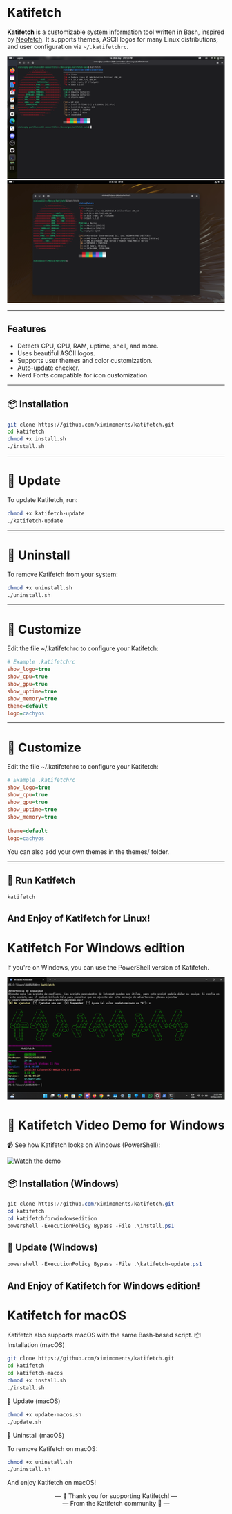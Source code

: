 
# Katifetch

**Katifetch** is a customizable system information tool written in Bash, inspired by [Neofetch](https://github.com/dylanaraps/neofetch). It supports themes, ASCII logos for many Linux distributions, and user configuration via `~/.katifetchrc`.

![Screenshot](https://raw.githubusercontent.com/ximimoments/katifetch/main/screenshots/katifetch.png)  
![Screenshot](https://raw.githubusercontent.com/ximimoments/katifetch/main/screenshots/katifetchv2.png)

---

## Features

- Detects CPU, GPU, RAM, uptime, shell, and more.
- Uses beautiful ASCII logos.
- Supports user themes and color customization.
- Auto-update checker.
- Nerd Fonts compatible for icon customization.

---

## 📦 Installation

```bash
git clone https://github.com/ximimoments/katifetch.git
cd katifetch
chmod +x install.sh
./install.sh
```
---

# 🔄 Update

To update Katifetch, run:
```bash
chmod +x katifetch-update
./katifetch-update
```
---

# 🧼 Uninstall

To remove Katifetch from your system:

```bash
chmod +x uninstall.sh
./uninstall.sh
```
---

# 🎨 Customize

Edit the file ~/.katifetchrc to configure your Katifetch:
```ini
# Example .katifetchrc  
show_logo=true  
show_cpu=true  
show_gpu=true  
show_uptime=true  
show_memory=true  
theme=default  
logo=cachyos  
```
---

# 🎨 Customize

Edit the file ~/.katifetchrc to configure your Katifetch:

```ini
# Example .katifetchrc
show_logo=true
show_cpu=true
show_gpu=true
show_uptime=true
show_memory=true

theme=default
logo=cachyos
```
You can also add your own themes in the themes/ folder.

---

## 🚀 Run Katifetch
```bash
katifetch
```
## And Enjoy of Katifetch for Linux!

#

# Katifetch For Windows edition

If you're on Windows, you can use the PowerShell version of Katifetch.

![Screenshot](https://raw.githubusercontent.com/ximimoments/katifetch/main/screenshots/katifetchforwindowsedition.png)

# 🎥 Katifetch Video Demo for Windows

📹 See how Katifetch looks on Windows (PowerShell):

[![Watch the demo](https://img.youtube.com/vi/Y01yuxDgzY4/0.jpg)](https://www.youtube.com/watch?v=Y01yuxDgzY4)

## 📦 Installation (Windows)

```powershell
git clone https://github.com/ximimoments/katifetch.git
cd katifetch
cd katifetchforwindowsedition
powershell -ExecutionPolicy Bypass -File .\install.ps1
```

## 🔄 Update (Windows)

```powershell
powershell -ExecutionPolicy Bypass -File .\katifetch-update.ps1
```
## And Enjoy of Katifetch for Windows edition!



# Katifetch for macOS

Katifetch also supports macOS with the same Bash-based script.
📦 Installation (macOS)

```bash
git clone https://github.com/ximimoments/katifetch.git  
cd katifetch  
cd katifetch-macos
chmod +x install.sh  
./install.sh  
```

🔄 Update (macOS)

```bash
chmod +x update-macos.sh  
./update.sh  
```

🧼 Uninstall (macOS)

To remove Katifetch on macOS:
```bash
chmod +x uninstall.sh  
./uninstall.sh  
```

And enjoy Katifetch on macOS!

<p align="center">
 — 🙏 Thank you for supporting Katifetch! — 
  <br>
  — From the Katifetch community 💙 —
</p>

